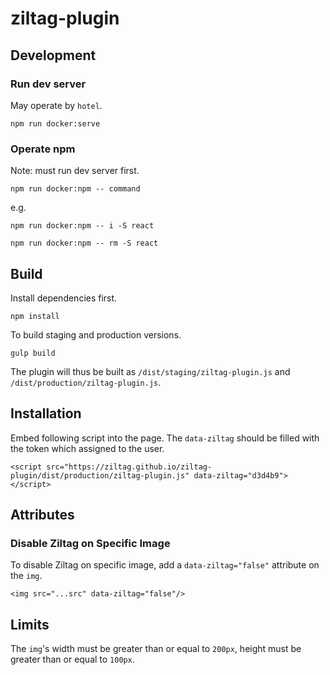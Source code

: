 # ziltag-plugin

## Development
### Run dev server
May operate by `hotel`.

`npm run docker:serve`

### Operate npm
Note: must run dev server first.

`npm run docker:npm -- command`

e.g.

`npm run docker:npm -- i -S react`

`npm run docker:npm -- rm -S react`

## Build
Install dependencies first.

`npm install`

To build staging and production versions.

`gulp build`

The plugin will thus be built as `/dist/staging/ziltag-plugin.js` and `/dist/production/ziltag-plugin.js`.

## Installation
Embed following script into the page. The `data-ziltag` should be filled with the token which assigned to the user.

```
<script src="https://ziltag.github.io/ziltag-plugin/dist/production/ziltag-plugin.js" data-ziltag="d3d4b9"></script>
```

## Attributes
### Disable Ziltag on Specific Image
To disable Ziltag on specific image, add a `data-ziltag="false"` attribute on the `img`.

`<img src="...src" data-ziltag="false"/>`

## Limits
The `img`'s width must be greater than or equal to `200px`, height must be greater than or equal to `100px`.
